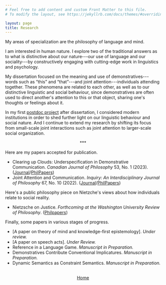 ```yaml
---
# Feel free to add content and custom Front Matter to this file.
# To modify the layout, see https://jekyllrb.com/docs/themes/#overriding-theme-defaults

layout: page
title: Research
---
```


My areas of specialization are the philosophy of language and mind.

I am interested in human nature. I explore two of the traditional answers as to what is distinctive about our nature---our use of language and our sociality---by constructively engaging with cutting-edge work in linguistics and psychology.

My dissertation focused on the meaning and use of demonstratives---words such as <q>this</q> and <q>that</q>---and joint attention---individuals attending together. These phenomena are related to each other, as well as to our distinctive linguistic and social behaviour, since demonstratives are often used to direct another's attention to this or that object, sharing one's thoughts or feelings about it.

In my first <a href="https://www.ucd.ie/philosophy/research/postdocs/">postdoc project</a> after dissertation, I considered modern institutions in order to shed further light on our linguistic behaviour and social nature. And I continue to extend my research by shifting its focus from small-scale joint interactions such as joint attention to larger-scale social organization.

<center>***</center>

Here are my papers accepted for publication.

* Clearing up Clouds: Underspecification in Demonstrative Communication. *Canadian Journal of Philosophy* 53, No. 1 (2023). (<a href="https://doi.org/10.1017/can.2023.26">Journal</a>/<a href="https://philpapers.org/rec/HARCUC">PhilPapers</a>)
* Joint Attention and Communication. *Inquiry: An Interdisciplinary Journal of Philosophy* 67, No. 10 (2022). (<a href="https://www.tandfonline.com/doi/abs/10.1080/0020174X.2022.2074101">Journal</a>/<a href="https://philpapers.org/rec/HARJAA-6">PhilPapers</a>)

Here's a public philosophy piece on Nietzche's views about how individuals relate to social reality.

* Nietzsche on Justice. *Forthcoming at the Washington University Review of Philosophy*. (<a href="https://philpapers.org/rec/HARNOJ-2">Philpapers</a>)

Finally, some papers in various stages of progress.

* [A paper on theory of mind and knowledge-first epistemology]. *Under review.*
* [A paper on speech acts]. *Under Review.*
* Reference in a Language Game. *Manuscript in Preparation.*
* Demonstratives Contribute Conventional Implicatures. *Manuscript in Preparation.*
* Dynamic Semantics as Constraint Semantics. *Manuscript in Preparation.*

<br>

<center><a href="/">Home</a></center>
